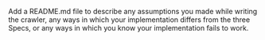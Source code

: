 Add a README.md file to describe any assumptions you made while writing the crawler,
any ways in which your implementation differs from the three Specs,
or any ways in which you know your implementation fails to work.